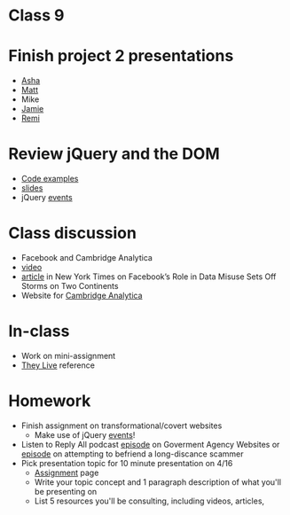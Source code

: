# Class 9

# Finish project 2 presentations
* [Asha](http://storm.usc.edu/~asharao/project2.html)
* [Matt](http://storm.usc.edu/~mhanisch/twine/landing_page/index.html)
* Mike
* [Jamie](http://storm.usc.edu/~jamieali/assignment2/landingpage2.html)
* [Remi](http://storm.usc.edu/~rwedin/projects.html)

# Review jQuery and the DOM
* [Code examples](https://github.com/lee2sman/reading-and-writing-the-web/tree/master/classes/class7_code/jQuery_code)
* [slides](https://github.com/lee2sman/reading-and-writing-the-web/blob/master/slides/jquery.pdf)
* jQuery [events](https://www.w3schools.com/jquery/jquery_events.asp)

# Class discussion
* Facebook and Cambridge Analytica
* [video](https://www.nytimes.com/video/technology/100000005811544/why-leaving-facebook-doesnt-always-mean-quitting-facebook.html)
* [article](https://www.nytimes.com/2018/03/18/us/cambridge-analytica-facebook-privacy-data.html) in New York Times on Facebook’s Role in Data Misuse Sets Off Storms on Two Continents
* Website for [Cambridge Analytica](https://cambridgeanalytica.org/)

# In-class
* Work on mini-assignment
* [They Live](https://www.youtube.com/watch?v=JI8AMRbqY6w) reference

# Homework
* Finish assignment on transformational/covert websites
	* Make use of jQuery [events](https://www.w3schools.com/jquery/jquery_events.asp)!
* Listen to Reply All podcast [episode](https://www.gimletmedia.com/reply-all/34-dmv-nation) on Goverment Agency Websites or [episode](https://www.gimletmedia.com/reply-all/long-distance) on attempting to befriend a long-discance scammer
* Pick presentation topic for 10 minute presentation on 4/16
	* [Assignment](presentations.md) page
	* Write your topic concept and 1 paragraph description of what you'll be presenting on
	* List 5 resources you'll be consulting, including videos, articles, 
